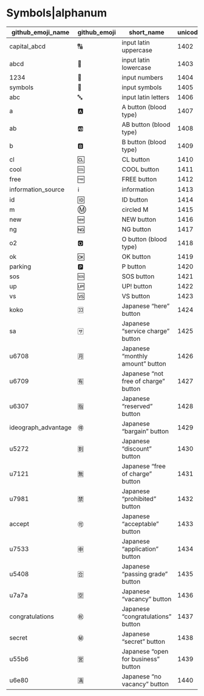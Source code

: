 # Symbols|alphanum

|github_emoji_name|github_emoji|short_name|unicode_index|
|---|---|---|---|
|capital_abcd|:capital_abcd:|input latin uppercase|1402|
|abcd|:abcd:|input latin lowercase|1403|
|1234|:1234:|input numbers|1404|
|symbols|:symbols:|input symbols|1405|
|abc|:abc:|input latin letters|1406|
|a|:a:|A button (blood type)|1407|
|ab|:ab:|AB button (blood type)|1408|
|b|:b:|B button (blood type)|1409|
|cl|:cl:|CL button|1410|
|cool|:cool:|COOL button|1411|
|free|:free:|FREE button|1412|
|information_source|:information_source:|information|1413|
|id|:id:|ID button|1414|
|m|:m:|circled M|1415|
|new|:new:|NEW button|1416|
|ng|:ng:|NG button|1417|
|o2|:o2:|O button (blood type)|1418|
|ok|:ok:|OK button|1419|
|parking|:parking:|P button|1420|
|sos|:sos:|SOS button|1421|
|up|:up:|UP! button|1422|
|vs|:vs:|VS button|1423|
|koko|:koko:|Japanese “here” button|1424|
|sa|:sa:|Japanese “service charge” button|1425|
|u6708|:u6708:|Japanese “monthly amount” button|1426|
|u6709|:u6709:|Japanese “not free of charge” button|1427|
|u6307|:u6307:|Japanese “reserved” button|1428|
|ideograph_advantage|:ideograph_advantage:|Japanese “bargain” button|1429|
|u5272|:u5272:|Japanese “discount” button|1430|
|u7121|:u7121:|Japanese “free of charge” button|1431|
|u7981|:u7981:|Japanese “prohibited” button|1432|
|accept|:accept:|Japanese “acceptable” button|1433|
|u7533|:u7533:|Japanese “application” button|1434|
|u5408|:u5408:|Japanese “passing grade” button|1435|
|u7a7a|:u7a7a:|Japanese “vacancy” button|1436|
|congratulations|:congratulations:|Japanese “congratulations” button|1437|
|secret|:secret:|Japanese “secret” button|1438|
|u55b6|:u55b6:|Japanese “open for business” button|1439|
|u6e80|:u6e80:|Japanese “no vacancy” button|1440|
